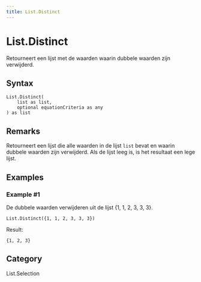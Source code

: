 ```yaml
---
title: List.Distinct
---
```


# List.Distinct


Retourneert een lijst met de waarden waarin dubbele waarden zijn verwijderd.


## Syntax

```powerquery
List.Distinct(
    list as list,
    optional equationCriteria as any
) as list
```


## Remarks

Retourneert een lijst die alle waarden in de lijst <code>list</code> bevat en waarin dubbele waarden zijn verwijderd. Als de lijst leeg is, is het resultaat een lege lijst.


## Examples

### Example #1 
De dubbele waarden verwijderen uit de lijst \{1, 1, 2, 3, 3, 3}.
```powerquery
List.Distinct({1, 1, 2, 3, 3, 3})
```

Result: 
```powerquery
{1, 2, 3}
```




## Category
List.Selection
